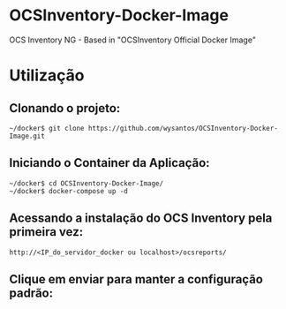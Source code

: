 # OCSInventory-Docker-Image
OCS Inventory NG - Based in "OCSInventory Official Docker Image"

# Utilização

## Clonando o projeto:
```
~/docker$ git clone https://github.com/wysantos/OCSInventory-Docker-Image.git
```

## Iniciando o Container da Aplicação:
```
~/docker$ cd OCSInventory-Docker-Image/
~/docker$ docker-compose up -d
```

## Acessando a instalação do OCS Inventory pela primeira vez:
```
http://<IP_do_servidor_docker ou localhost>/ocsreports/
```

## Clique em enviar para manter a configuração padrão:


